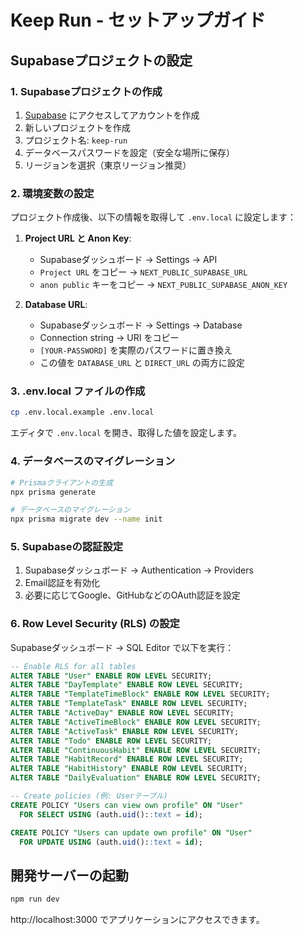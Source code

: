 # Keep Run - セットアップガイド

## Supabaseプロジェクトの設定

### 1. Supabaseプロジェクトの作成

1. [Supabase](https://supabase.com) にアクセスしてアカウントを作成
2. 新しいプロジェクトを作成
3. プロジェクト名: `keep-run`
4. データベースパスワードを設定（安全な場所に保存）
5. リージョンを選択（東京リージョン推奨）

### 2. 環境変数の設定

プロジェクト作成後、以下の情報を取得して `.env.local` に設定します：

1. **Project URL と Anon Key**:
   - Supabaseダッシュボード → Settings → API
   - `Project URL` をコピー → `NEXT_PUBLIC_SUPABASE_URL`
   - `anon public` キーをコピー → `NEXT_PUBLIC_SUPABASE_ANON_KEY`

2. **Database URL**:
   - Supabaseダッシュボード → Settings → Database
   - Connection string → URI をコピー
   - `[YOUR-PASSWORD]` を実際のパスワードに置き換え
   - この値を `DATABASE_URL` と `DIRECT_URL` の両方に設定

### 3. .env.local ファイルの作成

```bash
cp .env.local.example .env.local
```

エディタで `.env.local` を開き、取得した値を設定します。

### 4. データベースのマイグレーション

```bash
# Prismaクライアントの生成
npx prisma generate

# データベースのマイグレーション
npx prisma migrate dev --name init
```

### 5. Supabaseの認証設定

1. Supabaseダッシュボード → Authentication → Providers
2. Email認証を有効化
3. 必要に応じてGoogle、GitHubなどのOAuth認証を設定

### 6. Row Level Security (RLS) の設定

Supabaseダッシュボード → SQL Editor で以下を実行：

```sql
-- Enable RLS for all tables
ALTER TABLE "User" ENABLE ROW LEVEL SECURITY;
ALTER TABLE "DayTemplate" ENABLE ROW LEVEL SECURITY;
ALTER TABLE "TemplateTimeBlock" ENABLE ROW LEVEL SECURITY;
ALTER TABLE "TemplateTask" ENABLE ROW LEVEL SECURITY;
ALTER TABLE "ActiveDay" ENABLE ROW LEVEL SECURITY;
ALTER TABLE "ActiveTimeBlock" ENABLE ROW LEVEL SECURITY;
ALTER TABLE "ActiveTask" ENABLE ROW LEVEL SECURITY;
ALTER TABLE "Todo" ENABLE ROW LEVEL SECURITY;
ALTER TABLE "ContinuousHabit" ENABLE ROW LEVEL SECURITY;
ALTER TABLE "HabitRecord" ENABLE ROW LEVEL SECURITY;
ALTER TABLE "HabitHistory" ENABLE ROW LEVEL SECURITY;
ALTER TABLE "DailyEvaluation" ENABLE ROW LEVEL SECURITY;

-- Create policies (例: Userテーブル)
CREATE POLICY "Users can view own profile" ON "User"
  FOR SELECT USING (auth.uid()::text = id);

CREATE POLICY "Users can update own profile" ON "User"
  FOR UPDATE USING (auth.uid()::text = id);
```

## 開発サーバーの起動

```bash
npm run dev
```

http://localhost:3000 でアプリケーションにアクセスできます。